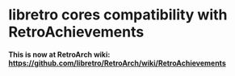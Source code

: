 # libretro cores compatibility with RetroAchievements

**This is now at RetroArch wiki: https://github.com/libretro/RetroArch/wiki/RetroAchievements**
